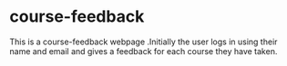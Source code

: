 # course-feedback
This is a course-feedback webpage .Initially the user logs in using their name and email and gives a feedback for each course they have taken.
